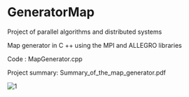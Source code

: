 # GeneratorMap
Project of parallel algorithms and distributed systems

Map generator in C ++ using the MPI and ALLEGRO libraries

Code :                          MapGenerator.cpp 

Project summary:                Summary_of_the_map_generator.pdf 

![1](https://user-images.githubusercontent.com/93721747/177738512-20997b98-b44e-47ee-93ed-afc2fb3dd0a9.PNG)
